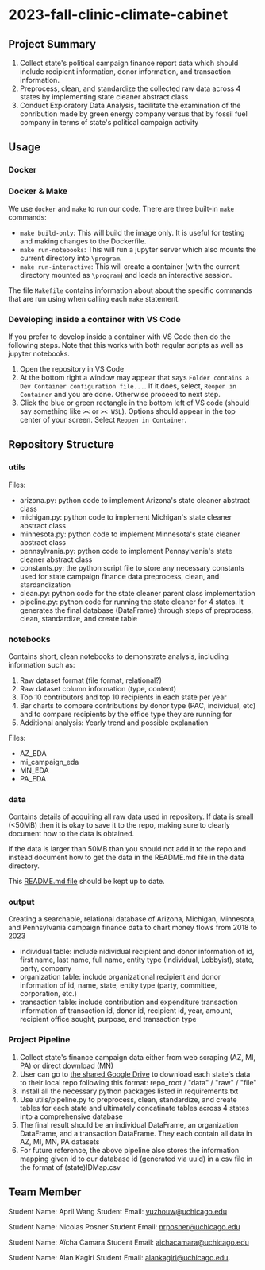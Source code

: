 # 2023-fall-clinic-climate-cabinet

## Project Summary

1. Collect state's political campaign finance report data which should include
recipient information, donor information, and transaction information.
2. Preprocess, clean, and standardize the collected raw data across 4 states
by implementing state cleaner abstract class
3. Conduct Exploratory Data Analysis, facilitate the examination of
the conribution made by green energy company versus that by fossil
fuel company in terms of state's political campaign activity


## Usage

### Docker

### Docker & Make

We use `docker` and `make` to run our code. There are three built-in `make` commands:

* `make build-only`: This will build the image only. It is useful for testing and making changes to the Dockerfile.
* `make run-notebooks`: This will run a jupyter server which also mounts the current directory into `\program`.
* `make run-interactive`: This will create a container (with the current directory mounted as `\program`) and loads an interactive session. 

The file `Makefile` contains information about about the specific commands that are run using when calling each `make` statement.

### Developing inside a container with VS Code

If you prefer to develop inside a container with VS Code then do the following steps. Note that this works with both regular scripts as well as jupyter notebooks.

1. Open the repository in VS Code
2. At the bottom right a window may appear that says `Folder contains a Dev Container configuration file...`. If it does, select, `Reopen in Container` and you are done. Otherwise proceed to next step. 
3. Click the blue or green rectangle in the bottom left of VS code (should say something like `><` or `>< WSL`). Options should appear in the top center of your screen. Select `Reopen in Container`.


## Repository Structure

### utils

Files:
- arizona.py: python code to implement Arizona's state cleaner abstract class
- michigan.py: python code to implement Michigan's state cleaner abstract class
- minnesota.py: python code to implement Minnesota's state cleaner abstract class
- pennsylvania.py: python code to implement Pennsylvania's state cleaner abstract class
- constants.py: the python script file to store any necessary constants used for state campaign finance data preprocess, clean, and stardandization
- clean.py: python code for the state cleaner parent class implementation
- pipeline.py: python code for running the state cleaner for 4 states. It generates the final database (DataFrame) through steps of preprocess, clean, standardize, and create table


### notebooks

Contains short, clean notebooks to demonstrate analysis, including information such as:
1. Raw dataset format (file format, relational?)
2. Raw dataset column information (type, content)
3. Top 10 contributors and top 10 recipients in each state per year
4. Bar charts to compare contributions by donor type (PAC, individual, etc) and to compare recipients by the office type they are running for
5. Additional analysis: Yearly trend and possible explanation

Files:
- AZ_EDA
- mi_campaign_eda
- MN_EDA
- PA_EDA

### data

Contains details of acquiring all raw data used in repository. If data is small (<50MB) then it is okay to save it to the repo, making sure to clearly document how to the data is obtained.

If the data is larger than 50MB than you should not add it to the repo and instead document how to get the data in the README.md file in the data directory. 

This [README.md file](/data/README.md) should be kept up to date.

### output

Creating a searchable, relational database of Arizona, Michigan, Minnesota, and Pennsylvania campaign finance data to chart money flows from 2018 to 2023
- individual table: include nidividual recipient and donor information of id, first name, last name, full name, entity type (Individual, Lobbyist), state, party, company
- organization table: include organizational recipient and donor information of id, name, state, entity type (party, committee, corporation, etc.)
- transaction table: include contribution and expenditure transaction information of transaction id, donor id, recipient id, year, amount, recipient office sought, purpose, and transaction type


### Project Pipeline

1. Collect state's finance campaign data either from web scraping (AZ, MI, PA) or direct download (MN)
2. User can go to [the shared Google Drive]('https://drive.google.com/drive/u/2/folders/1HUbOU0KRZy85mep2SHMU48qUQ1ZOSNce') to download each state's data to their local repo following this format: repo_root / "data" / "raw" / "file"
3. Install all the necessary python packages listed in requirements.txt
4. Use utils/pipeline.py to preprocess, clean, standardize, and create tables for each state and ultimately concatinate tables across 4 states into a comprehensive database
5. The final result should be an individual DataFrame, an organization DataFrame, and a transaction DataFrame. They each contain all data in AZ, MI, MN, PA datasets
6. For future reference, the above pipeline also stores the information mapping given id to our database id (generated via uuid) in a csv file in the format of (state)IDMap.csv

## Team Member

Student Name: April Wang
Student Email: yuzhouw@uchicago.edu

Student Name: Nicolas Posner
Student Email: nrposner@uchicago.edu

Student Name: Aïcha Camara
Student Email: aichacamara@uchicago.edu

Student Name: Alan Kagiri
Student Email: alankagiri@uchicago.edu. 
